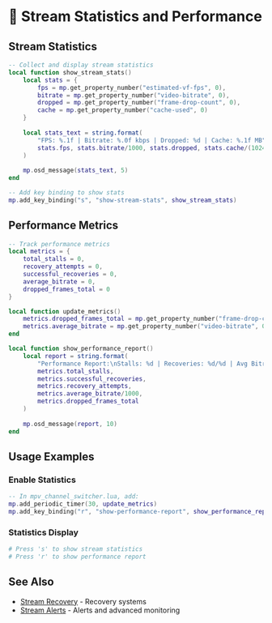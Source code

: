 # 🔧 Stream Statistics and Performance

## Stream Statistics
```lua
-- Collect and display stream statistics
local function show_stream_stats()
    local stats = {
        fps = mp.get_property_number("estimated-vf-fps", 0),
        bitrate = mp.get_property_number("video-bitrate", 0),
        dropped = mp.get_property_number("frame-drop-count", 0),
        cache = mp.get_property_number("cache-used", 0)
    }
    
    local stats_text = string.format(
        "FPS: %.1f | Bitrate: %.0f kbps | Dropped: %d | Cache: %.1f MB",
        stats.fps, stats.bitrate/1000, stats.dropped, stats.cache/(1024*1024)
    )
    
    mp.osd_message(stats_text, 5)
end

-- Add key binding to show stats
mp.add_key_binding("s", "show-stream-stats", show_stream_stats)
```

## Performance Metrics
```lua
-- Track performance metrics
local metrics = {
    total_stalls = 0,
    recovery_attempts = 0,
    successful_recoveries = 0,
    average_bitrate = 0,
    dropped_frames_total = 0
}

local function update_metrics()
    metrics.dropped_frames_total = mp.get_property_number("frame-drop-count", 0)
    metrics.average_bitrate = mp.get_property_number("video-bitrate", 0)
end

local function show_performance_report()
    local report = string.format(
        "Performance Report:\nStalls: %d | Recoveries: %d/%d | Avg Bitrate: %.0f kbps | Dropped: %d",
        metrics.total_stalls,
        metrics.successful_recoveries,
        metrics.recovery_attempts,
        metrics.average_bitrate/1000,
        metrics.dropped_frames_total
    )
    
    mp.osd_message(report, 10)
end
```

## Usage Examples

### Enable Statistics
```lua
-- In mpv_channel_switcher.lua, add:
mp.add_periodic_timer(30, update_metrics)
mp.add_key_binding("r", "show-performance-report", show_performance_report)
```

### Statistics Display
```bash
# Press 's' to show stream statistics
# Press 'r' to show performance report
```

## See Also
- [Stream Recovery](technical-monitoring-recovery.md) - Recovery systems
- [Stream Alerts](technical-monitoring-alerts.md) - Alerts and advanced monitoring
